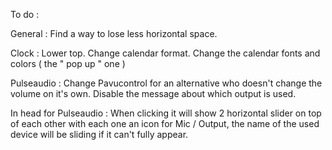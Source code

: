 To do :

General : Find a way to lose less horizontal space.

Clock :
Lower top.
Change calendar format.
Change the calendar fonts and colors ( the " pop up " one )

Pulseaudio :
Change Pavucontrol for an alternative who doesn't change the volume on it's own.
Disable the message about which output is used.

In head for Pulseaudio :
When clicking it will show 2 horizontal slider on top of each other with each one an icon for Mic / Output, the name of the used device will be sliding if it can't fully appear.

